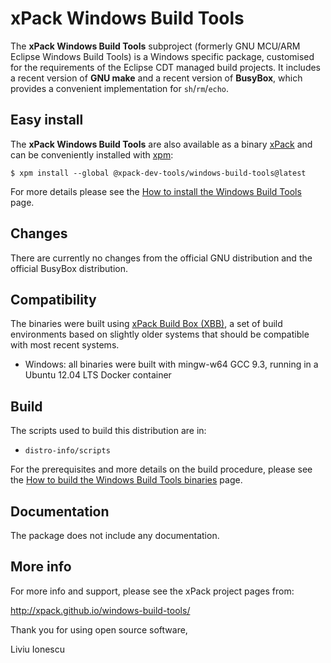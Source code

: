 # xPack Windows Build Tools

The **xPack Windows Build Tools** subproject (formerly GNU MCU/ARM Eclipse
Windows Build Tools) is a Windows specific package, customised for the
requirements of the Eclipse CDT managed build projects. It includes a
recent version of **GNU make** and a recent version of **BusyBox**,
which provides a convenient implementation for `sh`/`rm`/`echo`.

## Easy install

The **xPack Windows Build Tools** are also available as a binary
[xPack](https://www.npmjs.com/package/@xpack-dev-tools/windows-build-tools)
and can be conveniently installed with [xpm](https://www.npmjs.com/package/xpm):

```console
$ xpm install --global @xpack-dev-tools/windows-build-tools@latest
```

For more details please see the
[How to install the Windows Build Tools](https://xpack.github.io/windows-build-tools/install/) page.

## Changes

There are currently no changes from the official GNU distribution
and the official BusyBox distribution.

## Compatibility

The binaries were built using
[xPack Build Box (XBB)](https://github.com/xpack/xpack-build-box), a
set of build environments based on slightly older systems that should
be compatible with most recent systems.

- Windows: all binaries were built with mingw-w64 GCC 9.3, running in a
  Ubuntu 12.04 LTS Docker container

## Build

The scripts used to build this distribution are in:

- `distro-info/scripts`

For the prerequisites and more details on the build procedure, please see the
[How to build the Windows Build Tools binaries](https://github.com/xpack-dev-tools/windows-build-tools-xpack/blob/xpack/README-BUILD.md) page.

## Documentation

The package does not include any documentation.

## More info

For more info and support, please see the xPack project pages from:

http://xpack.github.io/windows-build-tools/

Thank you for using open source software,

Liviu Ionescu
